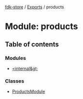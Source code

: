 [fdk-store](../README.md) / [Exports](../modules.md) / products

# Module: products

## Table of contents

### Modules

- [&lt;internal\&gt;](products._internal_.md)

### Classes

- [ProductsModule](../classes/products.ProductsModule.md)
